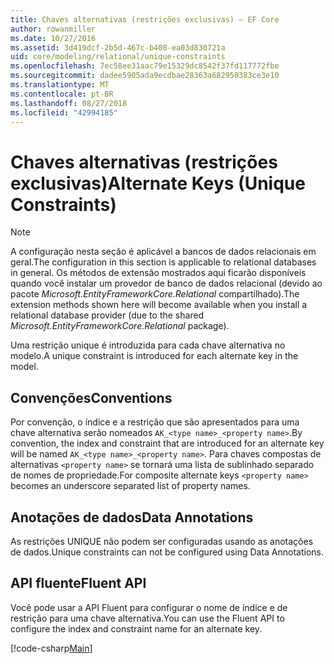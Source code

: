 ```yaml
---
title: Chaves alternativas (restrições exclusivas) – EF Core
author: rowanmiller
ms.date: 10/27/2016
ms.assetid: 3d419dcf-2b5d-467c-b408-ea03d830721a
uid: core/modeling/relational/unique-constraints
ms.openlocfilehash: 7ec58ee31aac79e15329dc8542f37fd117772fbe
ms.sourcegitcommit: dadee5905ada9ecdbae28363a682950383ce3e10
ms.translationtype: MT
ms.contentlocale: pt-BR
ms.lasthandoff: 08/27/2018
ms.locfileid: "42994185"
---
```

# <a name="alternate-keys-unique-constraints"></a><span data-ttu-id="2cda0-102">Chaves alternativas (restrições exclusivas)</span><span class="sxs-lookup"><span data-stu-id="2cda0-102">Alternate Keys (Unique Constraints)</span></span>

> [!NOTE]  
> <span data-ttu-id="2cda0-103">A configuração nesta seção é aplicável a bancos de dados relacionais em geral.</span><span class="sxs-lookup"><span data-stu-id="2cda0-103">The configuration in this section is applicable to relational databases in general.</span></span> <span data-ttu-id="2cda0-104">Os métodos de extensão mostrados aqui ficarão disponíveis quando você instalar um provedor de banco de dados relacional (devido ao pacote *Microsoft.EntityFrameworkCore.Relational* compartilhado).</span><span class="sxs-lookup"><span data-stu-id="2cda0-104">The extension methods shown here will become available when you install a relational database provider (due to the shared *Microsoft.EntityFrameworkCore.Relational* package).</span></span>

<span data-ttu-id="2cda0-105">Uma restrição unique é introduzida para cada chave alternativa no modelo.</span><span class="sxs-lookup"><span data-stu-id="2cda0-105">A unique constraint is introduced for each alternate key in the model.</span></span>

## <a name="conventions"></a><span data-ttu-id="2cda0-106">Convenções</span><span class="sxs-lookup"><span data-stu-id="2cda0-106">Conventions</span></span>

<span data-ttu-id="2cda0-107">Por convenção, o índice e a restrição que são apresentados para uma chave alternativa serão nomeados `AK_<type name>_<property name>`.</span><span class="sxs-lookup"><span data-stu-id="2cda0-107">By convention, the index and constraint that are introduced for an alternate key will be named `AK_<type name>_<property name>`.</span></span> <span data-ttu-id="2cda0-108">Para chaves compostas de alternativas `<property name>` se tornará uma lista de sublinhado separado de nomes de propriedade.</span><span class="sxs-lookup"><span data-stu-id="2cda0-108">For composite alternate keys `<property name>` becomes an underscore separated list of property names.</span></span>

## <a name="data-annotations"></a><span data-ttu-id="2cda0-109">Anotações de dados</span><span class="sxs-lookup"><span data-stu-id="2cda0-109">Data Annotations</span></span>

<span data-ttu-id="2cda0-110">As restrições UNIQUE não podem ser configuradas usando as anotações de dados.</span><span class="sxs-lookup"><span data-stu-id="2cda0-110">Unique constraints can not be configured using Data Annotations.</span></span>

## <a name="fluent-api"></a><span data-ttu-id="2cda0-111">API fluente</span><span class="sxs-lookup"><span data-stu-id="2cda0-111">Fluent API</span></span>

<span data-ttu-id="2cda0-112">Você pode usar a API Fluent para configurar o nome de índice e de restrição para uma chave alternativa.</span><span class="sxs-lookup"><span data-stu-id="2cda0-112">You can use the Fluent API to configure the index and constraint name for an alternate key.</span></span>

[!code-csharp[Main](../../../../samples/core/Modeling/FluentAPI/Samples/Relational/AlternateKeyName.cs?name=Model&highlight=9)]
